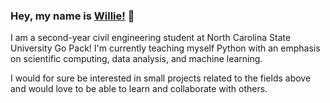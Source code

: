 ### Hey, my name is [Willie!](https://www.linkedin.com/in/williamrumbos/) 👋

I am a second-year civil engineering student at North Carolina State University Go Pack! I'm currently teaching myself Python with an emphasis on scientific computing, data analysis, and machine learning.

I would for sure be interested in small projects related to the fields above and would love to be able to learn and collaborate with others.
